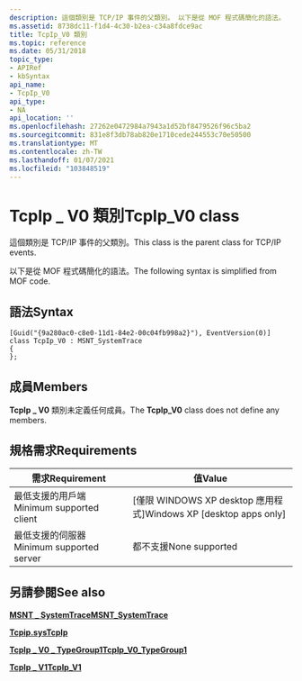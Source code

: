 ```yaml
---
description: 這個類別是 TCP/IP 事件的父類別。 以下是從 MOF 程式碼簡化的語法。
ms.assetid: 8738dc11-f1d4-4c30-b2ea-c34a8fdce9ac
title: TcpIp_V0 類別
ms.topic: reference
ms.date: 05/31/2018
topic_type:
- APIRef
- kbSyntax
api_name:
- TcpIp_V0
api_type:
- NA
api_location: ''
ms.openlocfilehash: 27262e0472984a7943a1d52bf8479526f96c5ba2
ms.sourcegitcommit: 831e8f3db78ab820e1710cede244553c70e50500
ms.translationtype: MT
ms.contentlocale: zh-TW
ms.lasthandoff: 01/07/2021
ms.locfileid: "103848519"
---
```

# <a name="tcpip_v0-class"></a><span data-ttu-id="368ad-104">TcpIp \_ V0 類別</span><span class="sxs-lookup"><span data-stu-id="368ad-104">TcpIp\_V0 class</span></span>

<span data-ttu-id="368ad-105">這個類別是 TCP/IP 事件的父類別。</span><span class="sxs-lookup"><span data-stu-id="368ad-105">This class is the parent class for TCP/IP events.</span></span>

<span data-ttu-id="368ad-106">以下是從 MOF 程式碼簡化的語法。</span><span class="sxs-lookup"><span data-stu-id="368ad-106">The following syntax is simplified from MOF code.</span></span>

## <a name="syntax"></a><span data-ttu-id="368ad-107">語法</span><span class="sxs-lookup"><span data-stu-id="368ad-107">Syntax</span></span>

``` syntax
[Guid("{9a280ac0-c8e0-11d1-84e2-00c04fb998a2}"), EventVersion(0)]
class TcpIp_V0 : MSNT_SystemTrace
{
};
```

## <a name="members"></a><span data-ttu-id="368ad-108">成員</span><span class="sxs-lookup"><span data-stu-id="368ad-108">Members</span></span>

<span data-ttu-id="368ad-109">**TcpIp \_ V0** 類別未定義任何成員。</span><span class="sxs-lookup"><span data-stu-id="368ad-109">The **TcpIp\_V0** class does not define any members.</span></span>

## <a name="requirements"></a><span data-ttu-id="368ad-110">規格需求</span><span class="sxs-lookup"><span data-stu-id="368ad-110">Requirements</span></span>



| <span data-ttu-id="368ad-111">需求</span><span class="sxs-lookup"><span data-stu-id="368ad-111">Requirement</span></span> | <span data-ttu-id="368ad-112">值</span><span class="sxs-lookup"><span data-stu-id="368ad-112">Value</span></span> |
|-------------------------------------|---------------------------------------------|
| <span data-ttu-id="368ad-113">最低支援的用戶端</span><span class="sxs-lookup"><span data-stu-id="368ad-113">Minimum supported client</span></span><br/> | <span data-ttu-id="368ad-114">\[僅限 WINDOWS XP desktop 應用程式\]</span><span class="sxs-lookup"><span data-stu-id="368ad-114">Windows XP \[desktop apps only\]</span></span><br/> |
| <span data-ttu-id="368ad-115">最低支援的伺服器</span><span class="sxs-lookup"><span data-stu-id="368ad-115">Minimum supported server</span></span><br/> | <span data-ttu-id="368ad-116">都不支援</span><span class="sxs-lookup"><span data-stu-id="368ad-116">None supported</span></span><br/>                   |



## <a name="see-also"></a><span data-ttu-id="368ad-117">另請參閱</span><span class="sxs-lookup"><span data-stu-id="368ad-117">See also</span></span>

<dl> <dt>

[<span data-ttu-id="368ad-118">**MSNT \_ SystemTrace**</span><span class="sxs-lookup"><span data-stu-id="368ad-118">**MSNT\_SystemTrace**</span></span>](msnt-systemtrace.md)
</dt> <dt>

[<span data-ttu-id="368ad-119">**Tcpip.sys**</span><span class="sxs-lookup"><span data-stu-id="368ad-119">**TcpIp**</span></span>](tcpip.md)
</dt> <dt>

[<span data-ttu-id="368ad-120">**TcpIp \_ V0 \_ TypeGroup1**</span><span class="sxs-lookup"><span data-stu-id="368ad-120">**TcpIp\_V0\_TypeGroup1**</span></span>](tcpip-v0-typegroup1.md)
</dt> <dt>

[<span data-ttu-id="368ad-121">**TcpIp \_ V1**</span><span class="sxs-lookup"><span data-stu-id="368ad-121">**TcpIp\_V1**</span></span>](tcpip-v1.md)
</dt> </dl>

 

 




